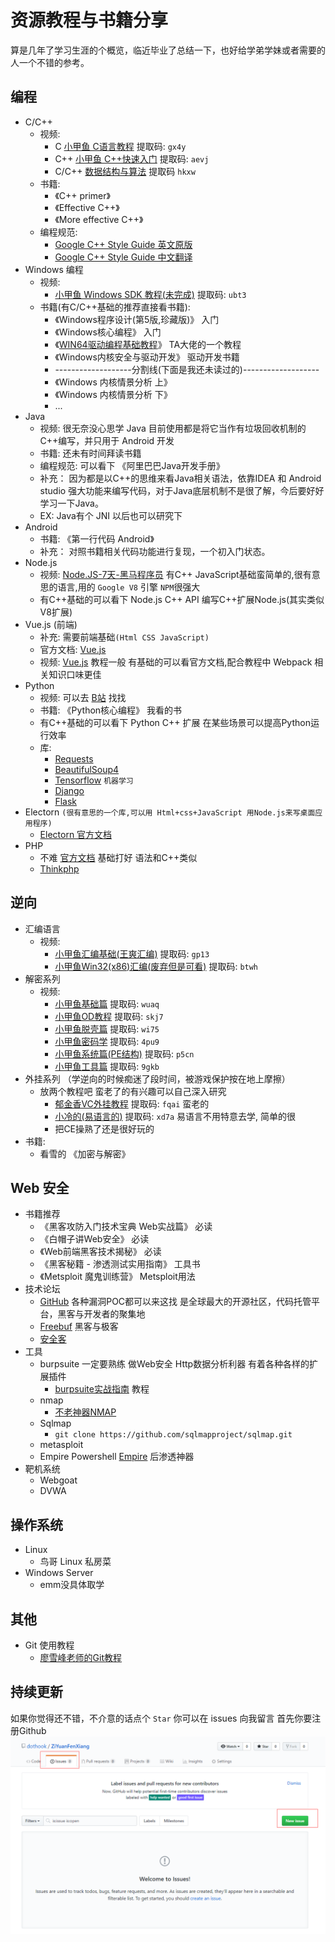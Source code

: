 # 资源教程与书籍分享
算是几年了学习生涯的个概览，临近毕业了总结一下，也好给学弟学妹或者需要的人一个不错的参考。
## 编程
* C/C++
    + 视频: 
        - C [小甲鱼 C语言教程](https://pan.baidu.com/s/1tbV6eHBAVAOVBgcg5YJC2Q) 提取码: `gx4y`
        - C++ [小甲鱼 C++快速入门](https://pan.baidu.com/s/1qmFrB8IoEalbEQXKmWcy4g)  提取码: `aevj`
        - C/C++ [数据结构与算法](https://pan.baidu.com/s/1nw8pFsWBrHJs20de1r1ing) 提取码 `hkxw`
    + 书籍:
        - 《C++ primer》
        - 《Effective C++》
        - 《More effective C++》
    + 编程规范:
        - [Google C++ Style Guide 英文原版](https://google.github.io/styleguide/cppguide.html) 
        - [Google C++ Style Guide 中文翻译](https://google.github.io/styleguide/cppguide.html)
* Windows 编程
    + 视频: 
        - [小甲鱼 Windows SDK 教程(未完成)](https://pan.baidu.com/s/1pngM3TLC-e0QQ1P3N13Vsw) 提取码: `ubt3`
    + 书籍(有C/C++基础的推荐直接看书籍):
        - 《Windows程序设计(第5版,珍藏版)》 入门
        - 《Windows核心编程》 入门
        - 《[WIN64驱动编程基础教程](http://www.m5home.com/bbs/thread-7971-1-1.html)》 TA大佬的一个教程 
        - 《Windows内核安全与驱动开发》 驱动开发书籍
        - -------------------分割线(下面是我还未读过的)-------------------
        - 《Windows 内核情景分析 上》
        - 《Windows 内核情景分析 下》
        - ...
* Java
    + 视频: 很无奈没心思学 Java 目前使用都是将它当作有垃圾回收机制的C++编写，并只用于 Android 开发
    + 书籍: 还未有时间拜读书籍
    + 编程规范: 可以看下 《阿里巴巴Java开发手册》 
    + 补充： 因为都是以C++的思维来看Java相关语法，依靠IDEA 和 Android studio 强大功能来编写代码，对于Java底层机制不是很了解，今后要好好学习一下Java。
    + EX: Java有个 JNI 以后也可以研究下
* Android
    + 书籍: 《第一行代码 Android》 
    + 补充： 对照书籍相关代码功能进行复现，一个初入门状态。
* Node.js
    + 视频: [Node.JS-7天-黑马程序员](https://www.bilibili.com/video/av27670326?from=search&seid=9851942222937173995) 有C++ JavaScript基础蛮简单的,很有意思的语言,用的 `Google V8` 引擎 `NPM`很强大
    + 有C++基础的可以看下 Node.js C++ API 编写C++扩展Node.js(其实类似V8扩展)
* Vue.js (前端)
    + 补充: 需要前端基础`(Html CSS JavaScript)`
    + 官方文档: [Vue.js](https://cn.vuejs.org/v2/guide/)
    + 视频: [Vue.js](https://www.bilibili.com/video/av24826984?from=search&seid=4226900069019711864) 教程一般 有基础的可以看官方文档,配合教程中 Webpack 相关知识口味更佳
* Python
    + 视频: 可以去 [B站](https://www.bilibili.com) 找找
    + 书籍: 《Python核心编程》 我看的书
    + 有C++基础的可以看下 Python C++ 扩展 在某些场景可以提高Python运行效率
    + 库:
        - [Requests](http://docs.python-requests.org/zh_CN/latest/user/quickstart.html)
        - [BeautifulSoup4](https://beautifulsoup.readthedocs.io/zh_CN/v4.4.0/)
        - [Tensorflow](https://tensorflow.google.cn/) `机器学习`
        - [Django](https://www.djangoproject.com/)
        - [Flask](http://docs.jinkan.org/docs/flask/)
* Electorn `(很有意思的一个库,可以用 Html+css+JavaScript 用Node.js来写桌面应用程序)`
    + [Electorn 官方文档](http://electronjs.org/docs)
* PHP
    + 不难 [官方文档](http://php.net/manual/zh/) 基础打好 语法和C++类似
    + [Thinkphp](http://www.thinkphp.cn/)

## 逆向
* 汇编语言
    + 视频:
        - [小甲鱼汇编基础(王爽汇编)](https://pan.baidu.com/s/1t3wV4GNlHurn5yXpU2ItEA) 提取码: `gp13`
        - [小甲鱼Win32(x86)汇编(废弃但是可看)](https://pan.baidu.com/s/1UuhM9eM4TH0KRzIleHmFHw) 提取码: `btwh`
* 解密系列
    + 视频:
        - [小甲鱼基础篇](https://pan.baidu.com/s/1yexO-tEMKdAb2ylBS6m9mQ) 提取码: `wuaq`
        - [小甲鱼OD教程](https://pan.baidu.com/s/1gIjAKxbS-vLg_rgTKGk5dA) 提取码: `skj7`
        - [小甲鱼脱壳篇](https://pan.baidu.com/s/1SCCf6ll5f5lRDTSu-BgaQg) 提取码: `wi75`
        - [小甲鱼密码学](https://pan.baidu.com/s/1-MR0yI0r20n8o4CvmzBjcw) 提取码: `4pu9`
        - [小甲鱼系统篇(PE结构)](https://pan.baidu.com/s/1cj6LU6xwfa5BecjBZUTkZw) 提取码: `p5cn`
        - [小甲鱼工具篇](https://pan.baidu.com/s/1lUjUgRulOE2c3HhNlxKxDQ) 提取码: `9gkb`
* 外挂系列 （学逆向的时候痴迷了段时间，被游戏保护按在地上摩擦）
    + 放两个教程吧 蛮老了的有兴趣可以自己深入研究
        - [郁金香VC外挂教程](https://pan.baidu.com/s/1OuPeVTL0vDY8lJT4OWOSKw) 提取码: `fqai` 蛮老的
        - [小冷的(易语言的)](https://pan.baidu.com/s/1fVWSNsu_kodW8WfTUSaM4w) 提取码: `xd7a` 易语言不用特意去学, 简单的很
        - 把CE操熟了还是很好玩的
* 书籍:
    - 看雪的 《加密与解密》

## Web 安全
* 书籍推荐
    + 《黑客攻防入门技术宝典 Web实战篇》 必读
    + 《白帽子讲Web安全》 必读
    + 《Web前端黑客技术揭秘》 必读
    + 《黑客秘籍 - 渗透测试实用指南》 工具书
    + 《Metsploit 魔鬼训练营》 Metsploit用法
* 技术论坛
    + [GitHub](https://github.com/) 各种漏洞POC都可以来这找 是全球最大的开源社区，代码托管平台，黑客与开发者的聚集地
    + [Freebuf](https://www.freebuf.com/) 黑客与极客
    + [安全客](https://anquanke.com)
* 工具
    + burpsuite 一定要熟练 做Web安全 Http数据分析利器 有着各种各样的扩展插件
        - [burpsuite实战指南](https://t0data.gitbooks.io/burpsuite/content/) 教程
    + nmap
        - [不老神器NMAP](https://www.freebuf.com/news/141607.html)
    + Sqlmap
        - `git clone https://github.com/sqlmapproject/sqlmap.git`
    + metasploit
    + Empire Powershell [Empire](http://www.powershellempire.com/) 后渗透神器
* 靶机系统
    + Webgoat
    + DVWA
## 操作系统
* Linux
    + 鸟哥 Linux 私房菜
* Windows Server
    + emm没具体取学
## 其他
* Git 使用教程
    - [廖雪峰老师的Git教程](https://www.liaoxuefeng.com/wiki/0013739516305929606dd18361248578c67b8067c8c017b000)

## 持续更新
如果你觉得还不错，不介意的话点个 `Star`
你可以在 issues 向我留言 首先你要注册Github
![](img/liuyan.png)

